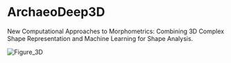 # ArchaeoDeep3D
New Computational Approaches to Morphometrics: Combining 3D Complex Shape Representation and Machine Learning for Shape Analysis.

![Figure_3D](https://github.com/user-attachments/assets/6467ad97-bc0c-4047-a5e4-fcf2d0508e5a)
